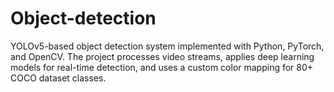 # Object-detection
YOLOv5-based object detection system implemented with Python, PyTorch, and OpenCV. The project processes video streams, applies deep learning models for real-time detection, and uses a custom color mapping for 80+ COCO dataset classes.
